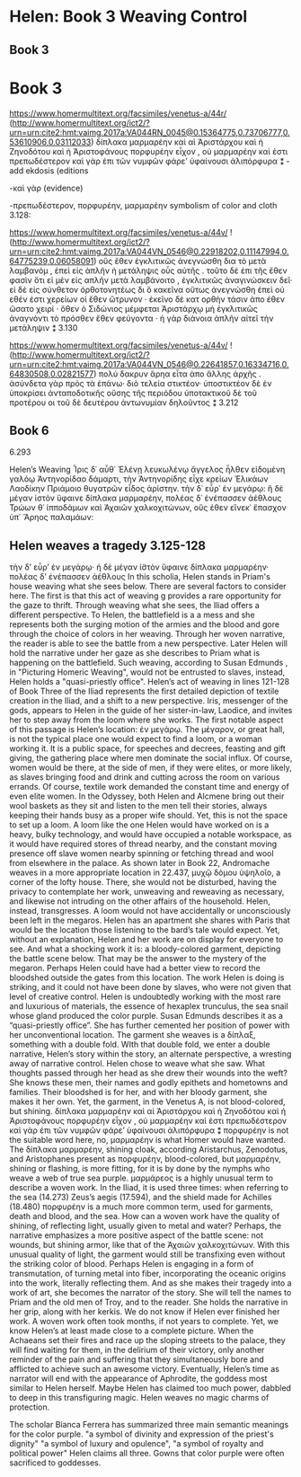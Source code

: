 # Helen: Book 3 Weaving Control
## Book 3

# Book 3


https://www.homermultitext.org/facsimiles/venetus-a/44r/ (http://www.homermultitext.org/ict2/?urn=urn:cite2:hmt:vaimg.2017a:VA044RN_0045@0.15364775,0.73706777,0.53610906,0.03112033) δίπλακα μαρμαρέην καὶ αἱ Ἀριστάρχου καὶ ἡ Ζηνοδότου καὶ ἡ Ἀριστοφάνους πορφυρέην εἶχον , οὐ μαρμαρέην καὶ ἐστι πρεπωδέστερον καὶ γὰρ ἐπι τῶν νυμφῶν φάρε’ ὑφαίνουσι ἀλιπόρφυρα ⁑ -add ekdosis (editions

-καὶ γὰρ (evidence)

-πρεπωδέστερον, πορφυρέην, μαρμαρέην symbolism of color and cloth
3.128:

https://www.homermultitext.org/facsimiles/venetus-a/44v/ !(http://www.homermultitext.org/ict2/?urn=urn:cite2:hmt:vaimg.2017a:VA044VN_0546@0.22918202,0.11147994,0.64775239,0.06058091) οὕς ἔθεν ἐγκλιτικῶς ἀνεγνώσθη δια τὸ μετὰ λαμβανόμ , ἐπεὶ εἰς ἁπλῆν ἡ μετάληψις οὗς αὐτῆς . τοῦτο δὲ ἐπι τῆς ἔθεν φασὶν ὅτι εἰ μὲν εἰς απλῆν μετὰ λαμβάνοιτο , ἐγκλιτικῶς ἀναγινώσκειν δεῖ· εἰ δὲ εἰς σύνθετον ὀρθοτονητέως δι ὃ κακεῖνα οὕτως ἀνεγνώσθη ἐπεὶ οὐ εθέν ἐστι χερείων οἱ ἕθεν ὤτρυνον · ἐκεῖνο δὲ κατ ορθὴν τάσιν ἀπο έθεν ὤσατο χειρί · ὅθεν ὁ Σιδώνιος μέμφεται Ἀριστάρχῳ μὴ ἐγκλιτικῶς ἀναγνόντι τὸ πρόσθεν ἕθεν φεύγοντα · ἡ γὰρ διάνοια ἁπλῆν αἰτεῖ τὴν μετάληψιν ⁑
3.130

https://www.homermultitext.org/facsimiles/venetus-a/44v/ !(http://www.homermultitext.org/ict2/?urn=urn:cite2:hmt:vaimg.2017a:VA044VN_0546@0.22641857,0.16334716,0.64830508,0.02821577) πολύ δακρυν ἅρηα εἶτα ἀπο ἄλλης ἀρχῆς . ἀσύνδετα γὰρ πρὸς τὰ ἐπάνω· διὸ τελεία στικτέον· ὑποστικτέον δὲ ἐν ὑποκρίσει ἀνταποδοτικῆς οὔσης τῆς περιόδου ὑποτακτικοῦ δὲ τοῦ προτέρου οι τοῦ δὲ δευτέρου ἀντωνυμίαν δηλοῦντος ⁑
3.212
## Book 6
6.293

Helen’s Weaving
Ἶρις δ᾽ αὖθ᾽ Ἑλένῃ λευκωλένῳ ἄγγελος ἦλθεν
εἰδομένη γαλόῳ Ἀντηνορίδαο δάμαρτι,
τὴν Ἀντηνορίδης εἶχε κρείων Ἑλικάων
Λαοδίκην Πριάμοιο θυγατρῶν εἶδος ἀρίστην.
τὴν δ᾽ εὗρ᾽ ἐν μεγάρῳ: ἣ δὲ μέγαν ἱστὸν ὕφαινε
δίπλακα μαρμαρέην, πολέας δ᾽ ἐνέπασσεν ἀέθλους
Τρώων θ᾽ ἱπποδάμων καὶ Ἀχαιῶν χαλκοχιτώνων,
οὕς ἑθεν εἵνεκ᾽ ἔπασχον ὑπ᾽ Ἄρηος παλαμάων:

## Helen weaves a tragedy 3.125-128
τὴν δ’ εὗρ’ ἐν μεγάρῳ· ἡ δὲ μέγαν ἱ̈στὸν ὕφαινε
δίπλακα μαρμαρέην· πολέας δ’ ἐνέπασσεν ἀέθλους
In this scholia, Helen stands in Priam's house weaving what she sees below. There are several factors to consider here. The first is that this act of weaving g provides a rare opportunity for the gaze to thrift. Through weaving what she sees, the Iliad offers a different perspective. To Helen, the battlefield is a a mess and she represents both the surging motion of the armies and the blood and gore through the choice of colors in her weaving. Through her woven narrative, the reader is able to see the battle from a new perspective. Later Helen will hold the narrative under her gaze as she describes to Priam what is happening on the battlefield. Such weaving, according to Susan Edmunds , in "Picturing Homeric Weaving", would not be entrusted to slaves, instead, Helen holds a "quasi-priestly office".
Helen’s act of weaving in lines 121-128 of Book Three of the Iliad represents the first detailed depiction of textile creation in the Iliad, and a shift to a new perspective. Iris, messenger of the gods, appears to Helen in the guide of her sister-in-law, Laodice, and invites her to step away from the loom where she works. The first notable aspect of this passage is Helen’s location: ἐν μεγάρῳ. The μέγαρον, or great hall, is not the typical place one would expect to find a loom, or a woman working it. It is a public space, for speeches and decrees, feasting and gift giving, the gathering place where men dominate the social influx. Of course, women would be there, at the side of men, if they were elites, or more likely, as slaves bringing food and drink and cutting across the room on various errands. Of course, textile work demanded the constant time and energy of even elite women. In the Odyssey, both Helen and Alcmene bring out their wool baskets as they sit and listen to the men tell their stories, always keeping their hands busy as a proper wife should.
Yet, this is not the space to set up a loom. A loom like the one Helen would have worked on is a heavy, bulky technology, and would have occupied a notable workspace, as it would have required stores of thread nearby, and the constant moving presence off slave women nearby spinning or fetching thread and wool from elsewhere in the palace. As shown later in Book 22, Andromache weaves in a more appropriate location in 22.437, μυχῷ δόμου ὑψηλοῖο, a corner of the lofty house. There, she would not be disturbed, having the privacy to contemplate her work, unweaving and reweaving as necessary, and likewise not intruding on the other affairs of the household.
Helen, instead, transgresses. A loom would not have accidentally or unconsciously been left in the megaros. Helen has an apartment she shares with Paris that would be the location those listening to the bard’s tale would expect. Yet, without an explanation, Helen and her work are on display for everyone to see. 
And what a shocking work it is: a bloody-colored garment, depicting the battle scene below. That may be the answer to the mystery of the megaron. Perhaps Helen could have had a better view to record the bloodshed outside the gates from this location. The work Helen is doing is striking, and it could not have been done by slaves, who were not given that level of creative control. Helen is undoubtedly working with the most rare and luxurious of materials, the essence of hexaplex trunculus, the sea snail whose gland produced the color purple. Susan Edmunds describes it as a “quasi-priestly office”.  She has further cemented her position of power with her unconventional location. The garment she weaves is a δίπλαξ, something with a double fold. WIth that double fold, we enter a double narrative, Helen’s story within the story, an alternate perspective, a wresting away of narrative control.
Helen chose to weave what she saw. What thoughts passed through her head as she drew their wounds into the weft? She knows these men, their names and godly epithets and hometowns and families. Their bloodshed is for her, and with her bloody garment, she makes it her own. Yet, the garment, in the Venetus A, is not blood-colored, but shining. 
δίπλακα μαρμαρέην καὶ αἱ Ἀριστάρχου καὶ ἡ Ζηνοδότου καὶ ἡ Ἀριστοφάνους πορφυρέην εἶχον , οὐ μαρμαρέην καὶ ἐστι πρεπωδέστερον καὶ γὰρ ἐπι τῶν νυμφῶν φάρε’ ὑφαίνουσι ἀλιπόρφυρα ⁑
πορφυρέην is not the suitable word here, no, μαρμαρέην is what Homer would have wanted. The δίπλακα μαρμαρέην, shining cloak, according Aristarchus, Zenodotus, and Aristophanes present as πορφυρέην, blood-colored, but μαρμαρέην, shining or flashing, is more fitting, for it is by done by the nymphs who weave a web of true sea purple.
μαρμάρεος is a highly unusual term to describe a woven work. In the Iliad, it is used three times: when referring to the sea (14.273) Zeus’s aegis (17.594), and the shield made for Achilles (18.480) πορφυρέην is a much more common term, used for garments, death and blood, and the sea. How can a woven work have the quality of shining, of reflecting light, usually given to metal and water? Perhaps, the narrative emphasizes a more positive aspect of the battle scene: not wounds, but shining armor, like that of the Ἀχαιῶν χαλκοχιτώνων. With this unusual quality of light, the garment would still be transfixing even without the striking color of blood. Perhaps Helen is engaging in a form of transmutation, of turning metal into fiber, incorporating the oceanic origins into the work, literally reflecting them. 
And as she makes their tragedy into a work of art, she becomes the narrator of the story. She will tell the names to Priam and the old men of Troy, and to the reader. She holds the narrative in her grip, along with her kerkis. We do not know if Helen ever finished her work. A woven work often took months, if not years to complete. Yet, we know Helen’s at least made close to a complete picture. When the Achaeans set their fires and race up the sloping streets to the palace, they will find waiting for them, in the delirium of their victory, only another reminder of the pain and suffering that they simultaneously bore and afflicted to achieve such an awesome victory. Eventually, Helen’s time as narrator will end with the appearance of Aphrodite, the goddess most similar to Helen herself. Maybe Helen has claimed too much power, dabbled to deep in this transfiguring magic.
Helen weaves no magic charms of protection.

The scholar Bianca Ferrera has summarized three main semantic meanings for the color purple. "a symbol of divinity and expression of the priest's dignity" "a symbol of luxury and opulence", "a symbol of royalty and political power" Helen claims all three. Gowns that color purple were often sacrificed to goddesses.
